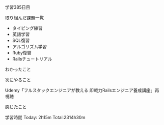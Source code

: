 学習385日目

取り組んだ課題一覧

- タイピング練習
- 英語学習
- SQL復習
- アルゴリズム学習
- Ruby復習
- Railsチュートリアル

わかったこと

次にやること

Udemy「フルスタックエンジニアが教える 即戦力Railsエンジニア養成講座」再視聴

感じたこと

学習時間 Today: 2h15m Total:2314h30m